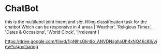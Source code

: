 # ChatBot
this is the multilabel joint intent and slot filling classification task for the chatbot Which can be responsive in 4 areas ['Weather', 'Religious Times', 'Dates & Occasions', 'World Clock', 'Irrelevant']

https://drive.google.com/file/d/1lpNlhsGkn8o_ANVDNsghaUh4xNQ46c88/view?usp=sharing
